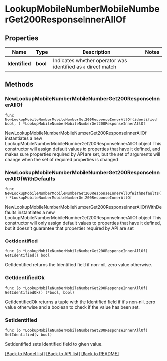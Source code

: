 # LookupMobileNumberMobileNumberGet200ResponseInnerAllOf

## Properties

Name | Type | Description | Notes
------------ | ------------- | ------------- | -------------
**Identified** | **bool** | Indicates whether operator was identified as a direct match | 

## Methods

### NewLookupMobileNumberMobileNumberGet200ResponseInnerAllOf

`func NewLookupMobileNumberMobileNumberGet200ResponseInnerAllOf(identified bool, ) *LookupMobileNumberMobileNumberGet200ResponseInnerAllOf`

NewLookupMobileNumberMobileNumberGet200ResponseInnerAllOf instantiates a new LookupMobileNumberMobileNumberGet200ResponseInnerAllOf object
This constructor will assign default values to properties that have it defined,
and makes sure properties required by API are set, but the set of arguments
will change when the set of required properties is changed

### NewLookupMobileNumberMobileNumberGet200ResponseInnerAllOfWithDefaults

`func NewLookupMobileNumberMobileNumberGet200ResponseInnerAllOfWithDefaults() *LookupMobileNumberMobileNumberGet200ResponseInnerAllOf`

NewLookupMobileNumberMobileNumberGet200ResponseInnerAllOfWithDefaults instantiates a new LookupMobileNumberMobileNumberGet200ResponseInnerAllOf object
This constructor will only assign default values to properties that have it defined,
but it doesn't guarantee that properties required by API are set

### GetIdentified

`func (o *LookupMobileNumberMobileNumberGet200ResponseInnerAllOf) GetIdentified() bool`

GetIdentified returns the Identified field if non-nil, zero value otherwise.

### GetIdentifiedOk

`func (o *LookupMobileNumberMobileNumberGet200ResponseInnerAllOf) GetIdentifiedOk() (*bool, bool)`

GetIdentifiedOk returns a tuple with the Identified field if it's non-nil, zero value otherwise
and a boolean to check if the value has been set.

### SetIdentified

`func (o *LookupMobileNumberMobileNumberGet200ResponseInnerAllOf) SetIdentified(v bool)`

SetIdentified sets Identified field to given value.



[[Back to Model list]](../README.md#documentation-for-models) [[Back to API list]](../README.md#documentation-for-api-endpoints) [[Back to README]](../README.md)


